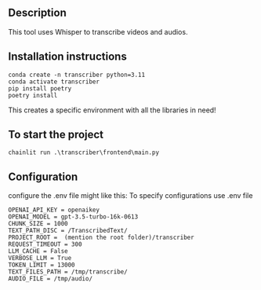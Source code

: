 ## Description

This tool uses Whisper to transcribe videos and audios. 

## Installation instructions




```
conda create -n transcriber python=3.11
conda activate transcriber
pip install poetry
poetry install
```
This creates a specific environment with all the libraries in need!



## To start the project
```chainlit run .\transcriber\frontend\main.py```




## Configuration
configure the .env file might like this:
To specify configurations use .env file

```
OPENAI_API_KEY = openaikey
OPENAI_MODEL = gpt-3.5-turbo-16k-0613
CHUNK_SIZE = 1000
TEXT_PATH_DISC = /TranscribedText/
PROJECT_ROOT =  (mention the root folder)/transcriber
REQUEST_TIMEOUT = 300
LLM_CACHE = False
VERBOSE_LLM = True
TOKEN_LIMIT = 13000
TEXT_FILES_PATH = /tmp/transcribe/
AUDIO_FILE = /tmp/audio/

```

